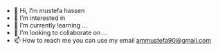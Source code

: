 - 👋 Hi, I’m mustefa hassen 
- 👀 I’m interested in 
- 🌱 I’m currently learning ...
- 💞️ I’m looking to collaborate on ...
- 📫 How to reach me you can use my email ammustefa90@gmail.com

<!---
musha-max/musha-max is a ✨ special ✨ repository because its `README.md` (this file) appears on your GitHub profile.
You can click the Preview link to take a look at your changes.
--->
